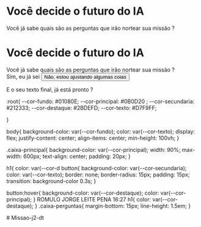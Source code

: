 <!DOCTYPE html>
<html lang="pt-br">
<head>
    <meta charset="UTF-8">
    <meta name="viewport" content="width=device-width, initial-scale=1.0">
    <link rel="stylesheet" href="style.css">
    <title>Você decide o futuro da IA</title>
</head>
<body>
    <div class="caixa-principal">
        <h1>Você decide o futuro do IA</h1>
        <div class="caixa-perguntas">
            Você já sabe quais são as perguntas que irão nortear sua missão ?
        </div>
        <div class="caixa-alternativas">
            <!DOCTYPE html>
<html lang="pt-br">
<head>
    <meta charset="UTF-8">
    <meta name="viewport" content="width=device-width, initial-scale=1.0">
    <link rel="stylesheet" href="style.css">
    <title>Você decide o futuro da IA</title>
</head>
<body>
    <div class="caixa-principal">
        <h1>Você decide o futuro do IA</h1>
        <div class="caixa-perguntas">
            Você já sabe quais são as perguntas que irão nortear sua missão ?
        </div>
        <div class="caixa-alternativas"
<button>Sim, eu já sei</button>
            <button>Não, estou ajustando algumas coias</button>
        </div>
        <div class="caixa-resultado">
            <p class="texto-resultado">
                E o seu texto final, já está pronto ?
            </p>
        </div>
      :root{
    --cor-fundo: #01080E;
    --cor-principal: #0B0D20 ;
    --cor-secundaria: #212333;
    --cor-destaque: #2BDEFD;
    --cor-texto: #D7F9FF;

}

body{
    background-color: var(--cor-fundo);
    color: var(--cor-texto);
    display: flex;
    justify-content: center;
    align-items: center;
    min-height: 100vh;
}

.caixa-principal{
    background-color: var(--cor-principal);
    width: 90%;
    max-width: 600px;
    text-align: center;
    padding: 20px;
}

h1{
    color: var(--cor-d
button{
    background-color: var(--cor-secundaria);
    color: var(--cor-texto);
    border: none;
    border-radius: 15px;
    padding: 15px;
    transition: background-color 0.3s;
}

button:hover{
    background-color: var(--cor-destaque);
    color: var(--cor-principal);
}
ROMULO JORGE LEITE PENA
16:27
h1{
    color: var(--cor-destaque);
}
.caixa-perguntas{
    margin-bottom: 15px;
    line-height: 1.5em;
}
    </div>
</body>
</html># Missao-j2-dt
